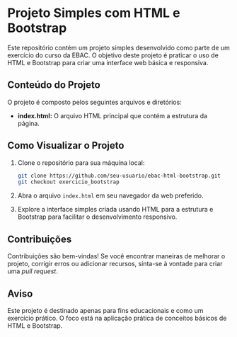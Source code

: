 # Projeto Simples com HTML e Bootstrap

Este repositório contém um projeto simples desenvolvido como parte de um exercício do curso da EBAC. O objetivo deste projeto é praticar o uso de HTML e Bootstrap para criar uma interface web básica e responsiva.

## Conteúdo do Projeto

O projeto é composto pelos seguintes arquivos e diretórios:

- **index.html:** O arquivo HTML principal que contém a estrutura da página.

## Como Visualizar o Projeto

1. Clone o repositório para sua máquina local:

   ```bash
   git clone https://github.com/seu-usuario/ebac-html-bootstrap.git
   git checkout exercicio_bootstrap
   ```

2. Abra o arquivo `index.html` em seu navegador da web preferido.

3. Explore a interface simples criada usando HTML para a estrutura e Bootstrap para facilitar o desenvolvimento responsivo.

## Contribuições

Contribuições são bem-vindas! Se você encontrar maneiras de melhorar o projeto, corrigir erros ou adicionar recursos, sinta-se à vontade para criar uma _pull request_.

## Aviso

Este projeto é destinado apenas para fins educacionais e como um exercício prático. O foco está na aplicação prática de conceitos básicos de HTML e Bootstrap.
